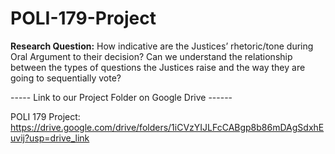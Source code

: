 # POLI-179-Project
**Research Question:** How indicative are the Justices’ rhetoric/tone during Oral Argument to their decision? Can we understand the relationship between the types of questions the Justices raise and the way they are going to sequentially vote?





----- Link to our Project Folder on Google Drive ------

POLI 179 Project:  https://drive.google.com/drive/folders/1iCVzYIJLFcCABgp8b86mDAgSdxhEuvij?usp=drive_link 
